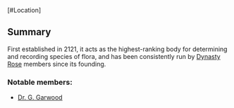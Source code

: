 [#Location]

## Summary

First established in 2121, it acts as the highest-ranking body for determining and recording species of flora, and has been consistently run by [Dynasty Rose](../Factions/DynastyRoses.md) members since its founding.

### Notable members:
- [Dr. G. Garwood](../Influential%20Persons/Dr.%20G.%20Garwood.md)
